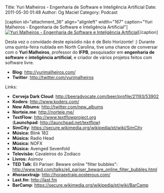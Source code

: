 Title: Yuri Malheiros - Engenharia de Software e Inteligência Artificial
Date: 2011-05-30 01:48
Author: Og Maciel
Category: Podcast


[caption id="attachment\_36" align="alignleft" width="167" caption="Yuri
Malheiros - Engenharia de Software e Inteligência Artificial"][![Yuri
Malheiros - Engenharia de Software e Inteligência
Artificial](http://www.castalio.info/wp-content/uploads/2011/05/DSC04121-239x300.jpg "Yuri Malheiros - Engenharia de Software e Inteligência Artificial")](http://www.castalio.info/wp-content/uploads/2011/05/DSC04121.jpg)[/caption]

Desta vez o convidado deste episódio não é de Belo Horizonte! :) Durante
uma quinta-feira nublada em North Carolina, tive uma chance de conversar
com o **Yuri Malheiros**, professor do **IFPB**, pesquisador em
**engenharia de software** e **inteligência artificial**, e criador de
vários projetos feitos com software livre.

-   **Blog**: <http://yurimalheiros.com/>
-   [](http://yurimalheiros.com/)**Twitter**:
    <http://twitter.com/yurimalheiros>

Links:

-   **Cerveja Dark
    Cloud**: <http://beeradvocate.com/beer/profile/21193/53902>
-   **Koders**: <http://www.koders.com/>
-   **New Albums**: <http://twitter.com/new_albums>
-   **Norteie.me**: <http://norteie.me/>
-   **TextFlow**: <http://www.textflowproject.org>
    (**Launchpad**: <http://launchpad.net/textflow>)
-   **SimCity**: <https://secure.wikimedia.org/wikipedia/pt/wiki/SimCity>
-   **Música:** Blink 182
-   **Música:** Radio Head
-   **Música:** NOFX
-   **Música:** Avenged Sevenfold
-   **Televisão:** Cavaleiros do Zodiaco
-   **Livros:** Asimov
-   **TED Talk**: Eli Pariser: Beware online "filter bubbles":
    <http://www.ted.com/talks/eli_pariser_beware_online_filter_bubbles.html>
-   **\#horaextrajp**: <http://horaextrajp.posterous.com/>
-   **Last.fm**: <http://last.fm>
-   **BarCamp**: <https://secure.wikimedia.org/wikipedia/pt/wiki/BarCamp>

 

